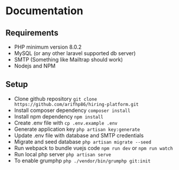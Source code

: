 # Documentation

## Requirements

- PHP minimum version 8.0.2
- MySQL (or any other laravel supported db server)
- SMTP (Something like Mailtrap should work)
- Nodejs and NPM

## Setup

- Clone github repository `git clone https://github.com/arifhp86/hiring-platform.git`
- Install composer dependency `composer install`
- Install npm dependency `npm install`
- Create .env file with `cp .env.example .env`
- Generate application key `php artisan key:generate`
- Update .env file with database and SMTP credentials
- Migrate and seed database `php artisan migrate --seed`
- Run webpack to bundle vuejs code `npm run dev` or `npm run watch`
- Run local php server `php artisan serve`
- To enable grumphp `php ./vendor/bin/grumphp git:init`
